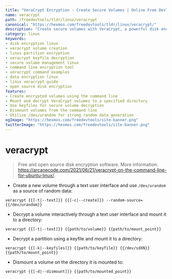 ```yaml
---
title: "VeraCrypt Encryption - Create Secure Volumes | Online Free DevTools by Hexmos"
name: veracrypt
path: /freedevtools/tldr/linux/veracrypt
canonical: "https://hexmos.com/freedevtools/tldr/linux/veracrypt/"
description: "Create secure volumes with VeraCrypt, a powerful disk encryption software. Encrypt and decrypt partitions with ease using this free online tool, no registration required."
category: linux
keywords:
- disk encryption linux
- veracrypt volume creation
- linux partition encryption
- veracrypt keyfile decryption
- secure volume management linux
- command line encryption tool
- veracrypt command examples
- data encryption linux
- linux veracrypt guide
- open source disk encryption
features:
- Create encrypted volumes using the command line
- Mount and decrypt VeraCrypt volumes to a specified directory
- Use keyfiles for secure volume decryption
- Dismount volumes from the command line
- Utilize /dev/urandom for strong random data generation
ogImage: "https://hexmos.com/freedevtools/site-banner.png"
twitterImage: "https://hexmos.com/freedevtools/site-banner.png"
---
```


# veracrypt

> Free and open source disk encryption software.
> More information: <https://arcanecode.com/2021/06/21/veracrypt-on-the-command-line-for-ubuntu-linux/>.

- Create a new volume through a text user interface and use `/dev/urandom` as a source of random data:

`veracrypt {{[-t|--text]}} {{[-c|--create]}} --random-source={{/dev/urandom}}`

- Decrypt a volume interactively through a text user interface and mount it to a directory:

`veracrypt {{[-t|--text]}} {{path/to/volume}} {{path/to/mount_point}}`

- Decrypt a partition using a keyfile and mount it to a directory:

`veracrypt {{[-k|--keyfiles]}} {{path/to/keyfile}} {{/dev/sdXN}} {{path/to/mount_point}}`

- Dismount a volume on the directory it is mounted to:

`veracrypt {{[-d|--dismount]}} {{path/to/mounted_point}}`
